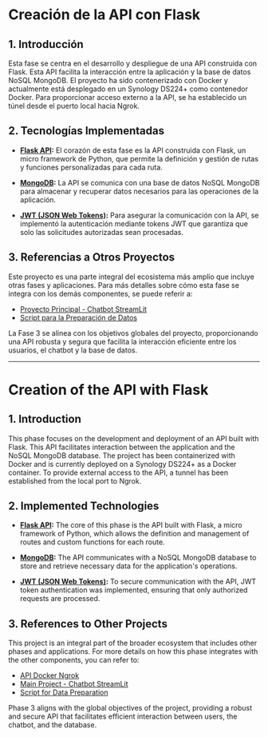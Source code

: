 # Creación de la API con Flask

## 1. Introducción

Esta fase se centra en el desarrollo y despliegue de una API construida con Flask. Esta API facilita la interacción entre la aplicación y la base de datos NoSQL MongoDB. El proyecto ha sido contenerizado con Docker y actualmente está desplegado en un Synology DS224+ como contenedor Docker. Para proporcionar acceso externo a la API, se ha establecido un túnel desde el puerto local hacia Ngrok.

## 2. Tecnologías Implementadas

- **[Flask API](https://flask.palletsprojects.com/en/2.0.x/):** El corazón de esta fase es la API construida con Flask, un micro framework de Python, que permite la definición y gestión de rutas y funciones personalizadas para cada ruta.

- **[MongoDB](https://www.mongodb.com/):** La API se comunica con una base de datos NoSQL MongoDB para almacenar y recuperar datos necesarios para las operaciones de la aplicación.

- **[JWT (JSON Web Tokens)](https://jwt.io/):** Para asegurar la comunicación con la API, se implementó la autenticación mediante tokens JWT que garantiza que solo las solicitudes autorizadas sean procesadas.

## 3. Referencias a Otros Proyectos

Este proyecto es una parte integral del ecosistema más amplio que incluye otras fases y aplicaciones. Para más detalles sobre cómo esta fase se integra con los demás componentes, se puede referir a:

- [Proyecto Principal - Chatbot StreamLit](https://github.com/GRKdev/StreamLit-Api)
- [Script para la Preparación de Datos](https://github.com/GRKdev/Script-SQL-API)

La Fase 3 se alinea con los objetivos globales del proyecto, proporcionando una API robusta y segura que facilita la interacción eficiente entre los usuarios, el chatbot y la base de datos.

---

# Creation of the API with Flask

## 1. Introduction

This phase focuses on the development and deployment of an API built with Flask. This API facilitates interaction between the application and the NoSQL MongoDB database. The project has been containerized with Docker and is currently deployed on a Synology DS224+ as a Docker container. To provide external access to the API, a tunnel has been established from the local port to Ngrok.

## 2. Implemented Technologies

- **[Flask API](https://flask.palletsprojects.com/en/2.0.x/):** The core of this phase is the API built with Flask, a micro framework of Python, which allows the definition and management of routes and custom functions for each route.

- **[MongoDB](https://www.mongodb.com/):** The API communicates with a NoSQL MongoDB database to store and retrieve necessary data for the application's operations.

- **[JWT (JSON Web Tokens)](https://jwt.io/):** To secure communication with the API, JWT token authentication was implemented, ensuring that only authorized requests are processed.

## 3. References to Other Projects

This project is an integral part of the broader ecosystem that includes other phases and applications. For more details on how this phase integrates with the other components, you can refer to:

- [API Docker Ngrok](https://github.com/GRKdev/api-docker-ngrok)
- [Main Project - Chatbot StreamLit](https://github.com/GRKdev/StreamLit-Api)
- [Script for Data Preparation](https://github.com/GRKdev/Script-SQL-API)

Phase 3 aligns with the global objectives of the project, providing a robust and secure API that facilitates efficient interaction between users, the chatbot, and the database.
